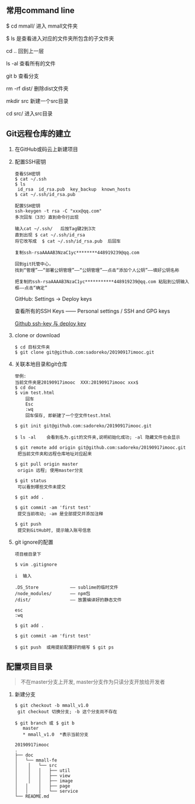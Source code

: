 ## 常用command line

$ cd mmall/      进入 mmall文件夹

$ ls    是查看进入对应的文件夹所包含的子文件夹

cd ..   回到上一层

ls -al  查看所有的文件

git b   查看分支

rm -rf dist/   删除dist文件夹

mkdir src    新建一个src目录

cd src/      进入src目录



## Git远程仓库的建立

1. 在GitHub或码云上新建项目

2. 配置SSH密钥

   ```
   查看SSH密钥 
   $ cat ~/.ssh
   $ ls
   	id_rsa	id_rsa.pub	key_backup	known_hosts
   $ cat ~/.ssh/id_rsa.pub
   
   配置SSH密钥
   ssh-keygen -t rsa -C "xxx@qq.com"     
   多次回车（3次）直到命令行出现
   
   输入cat ~/.ssh/   后按Tag键2到3次     
   直到出现 $ cat ~/.ssh/id_rsa  
   将它改写成  $ cat ~/.ssh/id_rsa.pub  后回车
   
   复制ssh-rsaAAAAB3NzaC1yc********448919239@qq.com
   
   回到git托管中心，
   找到“管理”——“部署公钥管理”——“公钥管理”——点击“添加个人公钥”——填好公钥名称
   
   把复制的ssh-rsaAAAAB3NzaC1yc***********448919239@qq.com 粘贴到公钥输入框——点击“确定”
   
   ```

   GitHub: Settings -> Deploy keys

   查看所有的SSH Keys —— Personal settings / SSH and GPG keys

   [Github ssh-key 与 deploy key](<http://ruikye.com/2016/10/19/github-ssh-keys/>) 

3. clone or download

   ```
   $ cd 目标文件夹
   $ git clone git@github.com:sadoreko/20190917imooc.git
   ```

4. 关联本地目录和git仓库

   ```
   举例:
   当前文件夹是20190917imooc  XXX:20190917imooc xxx$
   $ cd doc
   $ vim test.html
       回车  
       Esc    
       :wq   
       回车保存, 即新建了一个空文件test.html
       
   $ git init git@github.com:sadoreko/20190917imooc.git
   
   $ ls -al    会看到名为.git的文件夹,说明初始化成功; -al 隐藏文件也会显示
   
   $ git remote add origin git@github.com:sadoreko/20190917imooc.git	
   	把当前文件夹和远程仓库地址对应起来
   
   $ git pull origin master
   	origin 远程; 使用master分支
   	
   $ git status
   	可以看到哪些文件未提交
   	
   $ git add .
   
   $ git commit -am 'first test'
   	提交当前改动; -am 是全部提交并添加注释
   	
   $ git push
   	提交到GitHub时, 提示输入账号信息
   ```

5. git ignore的配置

   ```
   项目根目录下
   
   $ vim .gitignore
   
   i  输入
   
   .DS_Store  			—— sublime的临时文件
   /node_modules/ 		—— npm包
   /dist/ 				—— 放置编译好的静态文件
   
   esc
   :wq
   
   $ git add .
   
   $ git commit -am 'first test'
   
   $ git push  或用提前配置好的缩写 $ git ps
   ```




## 配置项目目录

> 不在master分支上开发, master分支作为只读分支开放给开发者



1. 新建分支

   ```
   $ git checkout -b mmall_v1.0
   	git checkout 切换分支; -b 这个分支尚不存在
   	
   $ git branch 或 $ git b
   	  master
   	  * mmall_v1.0  *表示当前分支  
   ```

   ```
   20190917imooc
   .
   ├── doc 
   │   └── mmall-fe
   │	│	└── src
   │	│	│	├── util
   │	│	│	├── view
   │	│	│	├── image
   │   │	│	├── page
   │   │	│	└── service
   └── README.md
   
   
   ```
